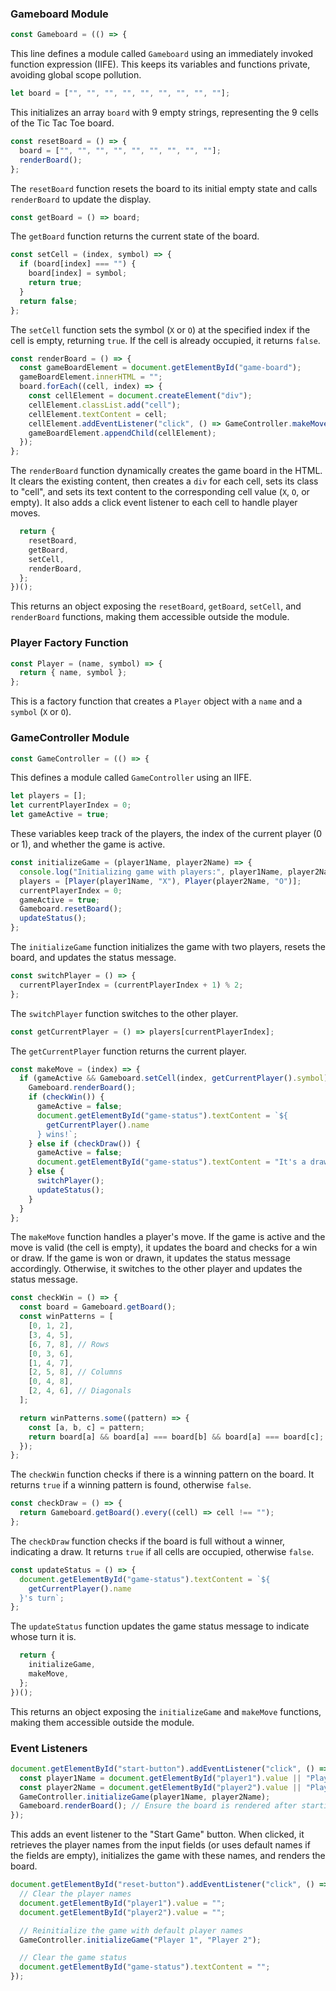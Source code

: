 ### Gameboard Module

```javascript
const Gameboard = (() => {
```

This line defines a module called `Gameboard` using an immediately invoked function expression (IIFE). This keeps its variables and functions private, avoiding global scope pollution.

```javascript
let board = ["", "", "", "", "", "", "", "", ""];
```

This initializes an array `board` with 9 empty strings, representing the 9 cells of the Tic Tac Toe board.

```javascript
const resetBoard = () => {
  board = ["", "", "", "", "", "", "", "", ""];
  renderBoard();
};
```

The `resetBoard` function resets the board to its initial empty state and calls `renderBoard` to update the display.

```javascript
const getBoard = () => board;
```

The `getBoard` function returns the current state of the board.

```javascript
const setCell = (index, symbol) => {
  if (board[index] === "") {
    board[index] = symbol;
    return true;
  }
  return false;
};
```

The `setCell` function sets the symbol (`X` or `O`) at the specified index if the cell is empty, returning `true`. If the cell is already occupied, it returns `false`.

```javascript
const renderBoard = () => {
  const gameBoardElement = document.getElementById("game-board");
  gameBoardElement.innerHTML = "";
  board.forEach((cell, index) => {
    const cellElement = document.createElement("div");
    cellElement.classList.add("cell");
    cellElement.textContent = cell;
    cellElement.addEventListener("click", () => GameController.makeMove(index));
    gameBoardElement.appendChild(cellElement);
  });
};
```

The `renderBoard` function dynamically creates the game board in the HTML. It clears the existing content, then creates a `div` for each cell, sets its class to "cell", and sets its text content to the corresponding cell value (`X`, `O`, or empty). It also adds a click event listener to each cell to handle player moves.

```javascript
  return {
    resetBoard,
    getBoard,
    setCell,
    renderBoard,
  };
})();
```

This returns an object exposing the `resetBoard`, `getBoard`, `setCell`, and `renderBoard` functions, making them accessible outside the module.

### Player Factory Function

```javascript
const Player = (name, symbol) => {
  return { name, symbol };
};
```

This is a factory function that creates a `Player` object with a `name` and a `symbol` (`X` or `O`).

### GameController Module

```javascript
const GameController = (() => {
```

This defines a module called `GameController` using an IIFE.

```javascript
let players = [];
let currentPlayerIndex = 0;
let gameActive = true;
```

These variables keep track of the players, the index of the current player (0 or 1), and whether the game is active.

```javascript
const initializeGame = (player1Name, player2Name) => {
  console.log("Initializing game with players:", player1Name, player2Name);
  players = [Player(player1Name, "X"), Player(player2Name, "O")];
  currentPlayerIndex = 0;
  gameActive = true;
  Gameboard.resetBoard();
  updateStatus();
};
```

The `initializeGame` function initializes the game with two players, resets the board, and updates the status message.

```javascript
const switchPlayer = () => {
  currentPlayerIndex = (currentPlayerIndex + 1) % 2;
};
```

The `switchPlayer` function switches to the other player.

```javascript
const getCurrentPlayer = () => players[currentPlayerIndex];
```

The `getCurrentPlayer` function returns the current player.

```javascript
const makeMove = (index) => {
  if (gameActive && Gameboard.setCell(index, getCurrentPlayer().symbol)) {
    Gameboard.renderBoard();
    if (checkWin()) {
      gameActive = false;
      document.getElementById("game-status").textContent = `${
        getCurrentPlayer().name
      } wins!`;
    } else if (checkDraw()) {
      gameActive = false;
      document.getElementById("game-status").textContent = "It's a draw!";
    } else {
      switchPlayer();
      updateStatus();
    }
  }
};
```

The `makeMove` function handles a player's move. If the game is active and the move is valid (the cell is empty), it updates the board and checks for a win or draw. If the game is won or drawn, it updates the status message accordingly. Otherwise, it switches to the other player and updates the status message.

```javascript
const checkWin = () => {
  const board = Gameboard.getBoard();
  const winPatterns = [
    [0, 1, 2],
    [3, 4, 5],
    [6, 7, 8], // Rows
    [0, 3, 6],
    [1, 4, 7],
    [2, 5, 8], // Columns
    [0, 4, 8],
    [2, 4, 6], // Diagonals
  ];

  return winPatterns.some((pattern) => {
    const [a, b, c] = pattern;
    return board[a] && board[a] === board[b] && board[a] === board[c];
  });
};
```

The `checkWin` function checks if there is a winning pattern on the board. It returns `true` if a winning pattern is found, otherwise `false`.

```javascript
const checkDraw = () => {
  return Gameboard.getBoard().every((cell) => cell !== "");
};
```

The `checkDraw` function checks if the board is full without a winner, indicating a draw. It returns `true` if all cells are occupied, otherwise `false`.

```javascript
const updateStatus = () => {
  document.getElementById("game-status").textContent = `${
    getCurrentPlayer().name
  }'s turn`;
};
```

The `updateStatus` function updates the game status message to indicate whose turn it is.

```javascript
  return {
    initializeGame,
    makeMove,
  };
})();
```

This returns an object exposing the `initializeGame` and `makeMove` functions, making them accessible outside the module.

### Event Listeners

```javascript
document.getElementById("start-button").addEventListener("click", () => {
  const player1Name = document.getElementById("player1").value || "Player 1";
  const player2Name = document.getElementById("player2").value || "Player 2";
  GameController.initializeGame(player1Name, player2Name);
  Gameboard.renderBoard(); // Ensure the board is rendered after starting the game
});
```

This adds an event listener to the "Start Game" button. When clicked, it retrieves the player names from the input fields (or uses default names if the fields are empty), initializes the game with these names, and renders the board.

```javascript
document.getElementById("reset-button").addEventListener("click", () => {
  // Clear the player names
  document.getElementById("player1").value = "";
  document.getElementById("player2").value = "";

  // Reinitialize the game with default player names
  GameController.initializeGame("Player 1", "Player 2");

  // Clear the game status
  document.getElementById("game-status").textContent = "";
});
```
